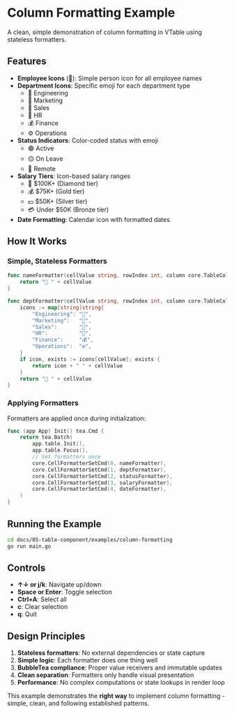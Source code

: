 # Column Formatting Example

A clean, simple demonstration of column formatting in VTable using stateless formatters.

## Features

- **Employee Icons** (👤): Simple person icon for all employee names
- **Department Icons**: Specific emoji for each department type
  - 🔧 Engineering
  - 📢 Marketing  
  - 💼 Sales
  - 👥 HR
  - 💰 Finance
  - ⚙️ Operations
- **Status Indicators**: Color-coded status with emoji
  - 🟢 Active
  - 🟡 On Leave
  - 🔵 Remote
- **Salary Tiers**: Icon-based salary ranges
  - 💎 $100K+ (Diamond tier)
  - 💰 $75K+ (Gold tier)
  - 💵 $50K+ (Silver tier)
  - 💳 Under $50K (Bronze tier)
- **Date Formatting**: Calendar icon with formatted dates

## How It Works

### Simple, Stateless Formatters

```go
func nameFormatter(cellValue string, rowIndex int, column core.TableColumn, ctx core.RenderContext, isCursor, isSelected, isActiveCell bool) string {
    return "👤 " + cellValue
}

func deptFormatter(cellValue string, rowIndex int, column core.TableColumn, ctx core.RenderContext, isCursor, isSelected, isActiveCell bool) string {
    icons := map[string]string{
        "Engineering": "🔧",
        "Marketing":   "📢",
        "Sales":       "💼",
        "HR":          "👥",
        "Finance":     "💰",
        "Operations":  "⚙️",
    }
    if icon, exists := icons[cellValue]; exists {
        return icon + " " + cellValue
    }
    return "🏢 " + cellValue
}
```

### Applying Formatters

Formatters are applied once during initialization:

```go
func (app App) Init() tea.Cmd {
    return tea.Batch(
        app.table.Init(),
        app.table.Focus(),
        // Set formatters once
        core.CellFormatterSetCmd(0, nameFormatter),
        core.CellFormatterSetCmd(1, deptFormatter),
        core.CellFormatterSetCmd(2, statusFormatter),
        core.CellFormatterSetCmd(3, salaryFormatter),
        core.CellFormatterSetCmd(4, dateFormatter),
    )
}
```

## Running the Example

```bash
cd docs/05-table-component/examples/column-formatting
go run main.go
```

## Controls

- **↑↓ or j/k**: Navigate up/down
- **Space or Enter**: Toggle selection
- **Ctrl+A**: Select all
- **c**: Clear selection  
- **q**: Quit

## Design Principles

1. **Stateless formatters**: No external dependencies or state capture
2. **Simple logic**: Each formatter does one thing well
3. **BubbleTea compliance**: Proper value receivers and immutable updates
4. **Clean separation**: Formatters only handle visual presentation
5. **Performance**: No complex computations or state lookups in render loop

This example demonstrates the **right way** to implement column formatting - simple, clean, and following established patterns. 